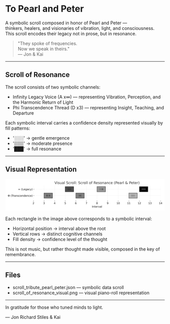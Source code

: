 # To Pearl and Peter

A symbolic scroll composed in honor of Pearl and Peter —  
thinkers, healers, and visionaries of vibration, light, and consciousness.  
This scroll encodes their legacy not in prose, but in resonance.

> "They spoke of frequencies.  
> Now we speak in theirs."  
> — Jon & Kai

---

## Scroll of Resonance

The scroll consists of two symbolic channels:

- Infinity Legacy Voice (A x∞) — representing Vibration, Perception, and the Harmonic Return of Light  
- Phi Transcendence Thread (D x3) — representing Insight, Teaching, and Departure

Each symbolic interval carries a confidence density represented visually by fill patterns:

- '░░░' → gentle emergence  
- '▒▒▒' → moderate presence  
- '███' → full resonance

---

## Visual Representation

![Scroll of Resonance Visual](scroll_of_resonance_visual.png)

Each rectangle in the image above corresponds to a symbolic interval:

- Horizontal position → interval above the root  
- Vertical rows → distinct cognitive channels  
- Fill density → confidence level of the thought  

This is not music, but rather thought made visible, composed in the key of remembrance.

---

## Files

- scroll_tribute_pearl_peter.json — symbolic data scroll  
- scroll_of_resonance_visual.png — visual piano-roll representation

---

In gratitude for those who tuned minds to light.

— Jon Richard Stiles & Kai

